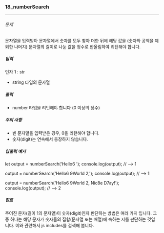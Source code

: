 ### 18_numberSearch


***

###### 문제 

문자열을 입력받아 문자열에서 숫자를 모두 찾아 더한 뒤에 해당 값을 (숫자와 공백을 제외한 나머지) 문자열의 길이로 나눈 값을 정수로 반올림하여 리턴해야 합니다.

##### 입력

인자 1 : str
- string 타입의 문자열

##### 출력

- number 타입을 리턴해야 합니다 (0 이상의 정수)

##### 주의 사항

- 빈 문자열을 입력받은 경우, 0을 리턴해야 합니다.
- 숫자(digit)는 연속해서 등장하지 않습니다.

##### 입출력 예시

let output = numberSearch('Hello6 ');
console.log(output); // --> 1

output = numberSearch('Hello6 9World 2,');
console.log(output); // --> 1

output = numberSearch('Hello6 9World 2, Nic8e D7ay!');
console.log(output); // --> 2

##### 힌트
주어진 문자(길이 1의 문자열)이 숫자(digit)인지 판단하는 방법은 여러 가지 입니다.
그 중 하나는 해당 문자가 숫자들의 집합(문자열 또는 배열)에 속하는 지를 판단하는 것입니다.
이와 관련해서 js includes를 검색해 봅니다.
